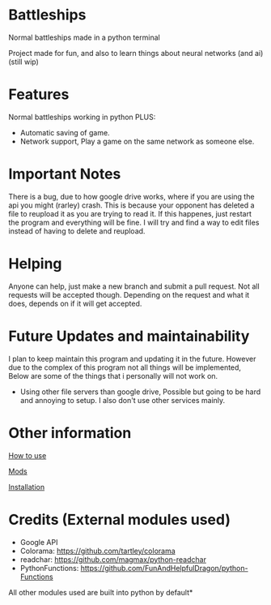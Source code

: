 # Battleships
 Normal battleships made in a python terminal

 Project made for fun, and also to learn things about neural networks (and ai) (still wip)

# Features
 Normal battleships working in python PLUS:
 - Automatic saving of game.
 - Network support, Play a game on the same network as someone else.

# Important Notes
There is a bug, due to how google drive works, where if you are using the api you might (rarley) crash. This is because your opponent has deleted a file to reupload it as you are trying to read it. If this happenes, just restart the program and everything will be fine.
I will try and find a way to edit files instead of having to delete and reupload.

# Helping
 Anyone can help, just make a new branch and submit a pull request. Not all requests will be accepted though.
 Depending on the request and what it does, depends on if it will get accepted.

# Future Updates and maintainability
I plan to keep maintain this program and updating it in the future. However due to the complex of this program not all things will be implemented, Below are some of the things that i personally will not work on.
- Using other file servers than google drive, Possible but going to be hard and annoying to setup. I also don't use other services mainly.

# Other information
  [How to use](Documentation/Usage.md)

  [Mods](Documentation/Mods.md)

  [Installation](Documentation/Installation.md)

# Credits (External modules used)
- Google API
- Colorama: https://github.com/tartley/colorama
- readchar: https://github.com/magmax/python-readchar
- PythonFunctions: https://github.com/FunAndHelpfulDragon/python-Functions

 All other modules used are built into python by default*
